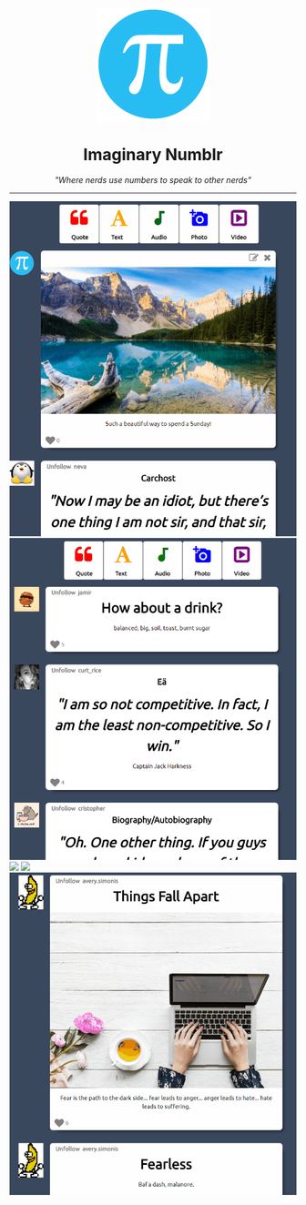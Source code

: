 <p align="center"> 
  <a href="https://imaginarynumblr.herokuapp.com/">
    <img src="https://github.com/MoistCode/ImaginaryNumblr/blob/master/app/assets/images/default_user.png">
  </a>
  <h1 align="center">Imaginary Numblr</h1>
  <p align="center"><i>"Where nerds use numbers to speak to other nerds"</i></p>
</p>  

***

<img src="https://github.com/MoistCode/ImaginaryNumblr/blob/master/readme_gifs/Creation%20bar.gif">
<img src="https://github.com/MoistCode/ImaginaryNumblr/blob/master/readme_gifs/edit%20delete.gif">
<img src="https://github.com/MoistCode/ImaginaryNumblr/blob/master/readme_gifs/delete.gif">
<img src="https://github.com/MoistCode/ImaginaryNumblr/blob/master/readme_gifs/like.gif">
<img src="https://github.com/MoistCode/ImaginaryNumblr/blob/master/readme_gifs/unfollow.gif">
